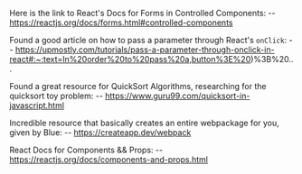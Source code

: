 Here is the link to React's Docs for Forms in Controlled Components:
-- https://reactjs.org/docs/forms.html#controlled-components

Found a good article on how to pass a parameter through React's `onClick`:
-- https://upmostly.com/tutorials/pass-a-parameter-through-onclick-in-react#:~:text=In%20order%20to%20pass%20a,button%3E%20)%3B%20...

Found a great resource for QuickSort Algorithms, researching for the quicksort toy problem:
-- https://www.guru99.com/quicksort-in-javascript.html

Incredible resource that basically creates an entire webpackage for you, given by Blue:
-- https://createapp.dev/webpack

React Docs for Components && Props:
-- https://reactjs.org/docs/components-and-props.html

